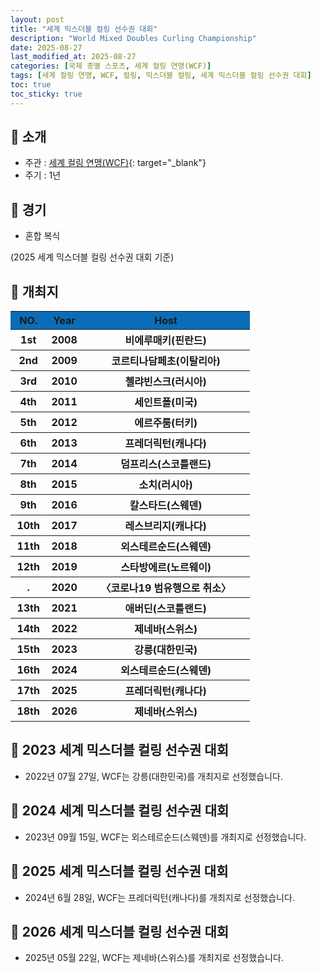 ```yaml
---
layout: post
title: "세계 믹스더블 컬링 선수권 대회"
description: "World Mixed Doubles Curling Championship"
date: 2025-08-27
last_modified_at: 2025-08-27
categories: [국제 종별 스포츠, 세계 컬링 연맹(WCF)]
tags: [세계 컬링 연맹, WCF, 컬링, 믹스더블 컬링, 세계 믹스더블 컬링 선수권 대회]
toc: true
toc_sticky: true
---
```

## 📜 소개
* 주관 : [세계 컬링 연맹(WCF)](https://worldcurling.org/){: target="_blank"}
* 주기 : 1년

## 📜 경기
* 혼합 복식

(2025 세계 믹스더블 컬링 선수권 대회 기준)

## 📜 개최지
<html>

<head>
    <meta charset="UTF-8">
</head>

<body>
    <table>
        <tr style="background: #0B6DB7;">
            <th style="width: 15%; font-weight: bold;">NO.</th>
            <th style="width: 15%; font-weight: bold;">Year</th>
            <th style="width: 70%; font-weight: bold;">Host</th>
        </tr>
        <tr>
            <th>1st</th>
            <th>2008</th>
            <th>비에루매키(핀란드)</th>
        </tr>
        <tr>
            <th>2nd</th>
            <th>2009</th>
            <th>코르티나담페초(이탈리아)</th>
        </tr>
        <tr>
            <th>3rd</th>
            <th>2010</th>
            <th>첼랴빈스크(러시아)</th>
        </tr>
        <tr>
            <th>4th</th>
            <th>2011</th>
            <th>세인트폴(미국)</th>
        </tr>
        <tr>
            <th>5th</th>
            <th>2012</th>
            <th>에르주룸(터키)</th>
        </tr>
        <tr>
            <th>6th</th>
            <th>2013</th>
            <th>프레더릭턴(캐나다)</th>
        </tr>
        <tr>
            <th>7th</th>
            <th>2014</th>
            <th>덤프리스(스코틀랜드)</th>
        </tr>
        <tr>
            <th>8th</th>
            <th>2015</th>
            <th>소치(러시아)</th>
        </tr>
        <tr>
            <th>9th</th>
            <th>2016</th>
            <th>칼스타드(스웨덴)</th>
        </tr>
        <tr>
            <th>10th</th>
            <th>2017</th>
            <th>레스브리지(캐나다)</th>
        </tr>
        <tr>
            <th>11th</th>
            <th>2018</th>
            <th>외스테르순드(스웨덴)</th>
        </tr>
        <tr>
            <th>12th</th>
            <th>2019</th>
            <th>스타방에르(노르웨이)</th>
        </tr>
        <tr>
            <th>.</th>
            <th>2020</th>
            <th>〈코로나19 범유행으로 취소〉</th>
        </tr>
        <tr>
            <th>13th</th>
            <th>2021</th>
            <th>애버딘(스코틀랜드)</th>
        </tr>
        <tr>
            <th>14th</th>
            <th>2022</th>
            <th>제네바(스위스)</th>
        </tr>
        <tr>
            <th><span class="korea-host">15th</span></th>
            <th><span class="korea-host">2023</span></th>
            <th><span class="korea-host">강릉(대한민국)</span></th>
        </tr>
        <tr>
            <th>16th</th>
            <th>2024</th>
            <th>외스테르순드(스웨덴)</th>
        </tr>
        <tr>
            <th>17th</th>
            <th>2025</th>
            <th>프레더릭턴(캐나다)</th>
        </tr>
        <tr>
            <th>18th</th>
            <th>2026</th>
            <th>제네바(스위스)</th>
        </tr>
    </table>
</body>

</html>

## 📜 2023 세계 믹스더블 컬링 선수권 대회
* 2022년 07월 27일, WCF는 <span class="korea-host">강릉(대한민국)</span>를 개최지로 선정했습니다.

## 📜 2024 세계 믹스더블 컬링 선수권 대회
* 2023년 09월 15일, WCF는 <span class="foreign-host">외스테르순드(스웨덴)</span>를 개최지로 선정했습니다.

## 📜 2025 세계 믹스더블 컬링 선수권 대회
* 2024년 6월 28일, WCF는 <span class="foreign-host">프레더릭턴(캐나다)</span>를 개최지로 선정했습니다.

## 📜 2026 세계 믹스더블 컬링 선수권 대회
* 2025년 05월 22일, WCF는 <span class="foreign-host">제네바(스위스)</span>를 개최지로 선정했습니다.
